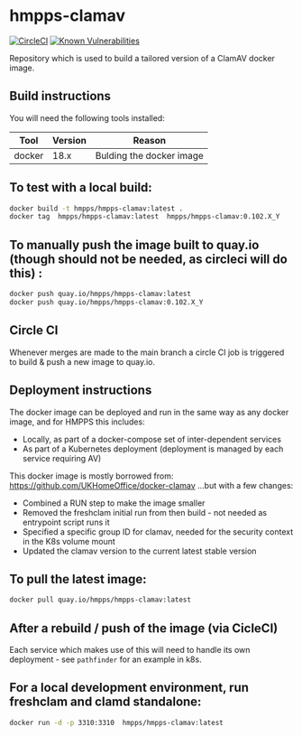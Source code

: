 # hmpps-clamav

[![CircleCI](https://circleci.com/gh/ministryofjustice/hmpps-clamav/tree/main.svg?style=svg)](https://circleci.com/gh/ministryofjustice/hmpps-clamav)
[![Known Vulnerabilities](https://snyk.io/test/github/ministryofjustice/hmpps-clamav/badge.svg)](https://snyk.io/test/github/ministryofjustice/hmpps-clamav)

Repository which is used to build a tailored version of a ClamAV docker image.

## Build instructions

You will need the following tools installed:

| Tool           |  Version  |  Reason                                                            |
|----------------|-----------|--------------------------------------------------------------------|
| docker         |  18.x     | Bulding the docker image                                           |

## To test with a local build:

```bash
docker build -t hmpps/hmpps-clamav:latest .
docker tag  hmpps/hmpps-clamav:latest  hmpps/hmpps-clamav:0.102.X_Y
```

## To manually push the image built to quay.io (though should not be needed, as circleci will do this) :

```bash
docker push quay.io/hmpps/hmpps-clamav:latest
docker push quay.io/hmpps/hmpps-clamav:0.102.X_Y
```

## Circle CI

Whenever merges are made to the main branch a circle CI job is triggered to build & push a new image to quay.io.

## Deployment instructions

The docker image can be deployed and run in the same way as any docker image, and for HMPPS this includes:

 - Locally, as part of a docker-compose set of inter-dependent services
 - As part of a Kubernetes deployment (deployment is managed by each service requiring AV)

This docker image is mostly borrowed from: <https://github.com/UKHomeOffice/docker-clamav> ...but with a few changes:

- Combined a RUN step to make the image smaller
- Removed the freshclam initial run from then build - not needed as entrypoint script runs it
- Specified a specific group ID for clamav, needed for the security context in the K8s volume mount
- Updated the clamav version to the current latest stable version

## To pull the latest image:

```bash
docker pull quay.io/hmpps/hmpps-clamav:latest
```

## After a rebuild / push of the image (via CicleCI)

Each service which makes use of this will need to handle its own deployment - see `pathfinder` for an example in k8s.

## For a local development environment, run freshclam and clamd standalone:

```bash
docker run -d -p 3310:3310  hmpps/hmpps-clamav:latest
```

